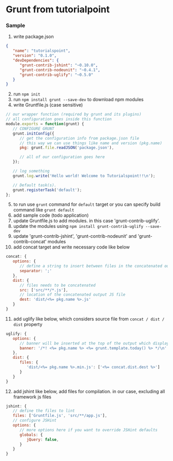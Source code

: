 # Grunt from tutorialpoint
### Sample
1. write package.json
```json
{
   "name": "tutorialspoint",
   "version": "0.1.0",
   "devDependencies": {
      "grunt-contrib-jshint": "~0.10.0",
      "grunt-contrib-nodeunit": "~0.4.1",
      "grunt-contrib-uglify": "~0.5.0"
   }
}
```
2. run `npm init`
3. run `npm install grunt --save-dev` to download npm modules
4. write Gruntfile.js (case sensitive)
```js
// our wrapper function (required by grunt and its plugins)
// all configuration goes inside this function
module.exports = function(grunt) {
   // CONFIGURE GRUNT
   grunt.initConfig({
      // get the configuration info from package.json file
      // this way we can use things like name and version (pkg.name)
      pkg: grunt.file.readJSON('package.json'),

      // all of our configuration goes here
   });

   // log something
   grunt.log.write('Hello world! Welcome to Tutorialspoint!!\n');

   // Default task(s).
   grunt.registerTask('default');
};
```
5. to run use `grunt` command for `default` target or you can specify build command like `grunt default`
6. add sample code (todo application)
7. update Gruntfile.js to add modules. in this case 'grunt-contrib-uglify'.  
8. update the modules using `npm install grunt-contrib-uglify --save-dev`
9. update 'grunt-contrib-jshint', 'grunt-contrib-nodeunit' and 'grunt-contrib-concat' modules
10. add concat target and write necessary code like below
```js
concat: {
   options: {
	  // define a string to insert between files in the concatenated output
	  separator: ';'
   },
   dist: {
	  // files needs to be concatenated
	  src: ['src/**/*.js'],
	  // location of the concatenated output JS file
	  dest: 'dist/<%= pkg.name %>.js'
   }
}
```
11. add uglify like below, which considers source file from `concat / dist / dist` property
```js
uglify: {
   options: {
	  // banner will be inserted at the top of the output which displays the date and time
	  banner: '/*! <%= pkg.name %> <%= grunt.template.today() %> */\n'
   },
   dist: {
	  files: {
		 'dist/<%= pkg.name %>.min.js': ['<%= concat.dist.dest %>']
	  }
   }
}		
```
12. add jshint like below, add files for compilation.  in our case, excluding all framework js files
```js
jshint: {
   // define the files to lint
   files: ['Gruntfile.js', 'src/**/app.js'],
   // configure JSHint
   options: {
	  // more options here if you want to override JSHint defaults
	  globals: {
		 jQuery: false,
	  }
   }
}
```